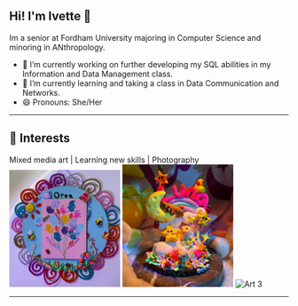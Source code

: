 ## Hi! I'm Ivette 👋

Im a senior at Fordham University majoring in Computer Science and minoring in ANthropology.

- 🔭 I’m currently working on further developing my SQL abilities in my Information and Data Management class.
- 🌱 I’m currently learning and taking a class in Data Communication and Networks.
- 😄 Pronouns: She/Her

---

## 🎨 Interests
Mixed media art | Learning new skills | Photography 
<img src="images/git1.jpg" alt="Art 1" width="200"/> <img src="images/git2.jpg" alt="Art 2" width="200"/> <img src="images/git3.heic" alt="Art 3" width="200"/>


---

